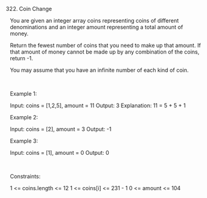 322. Coin Change

You are given an integer array coins representing coins of different denominations and an integer amount representing a total amount of money.

Return the fewest number of coins that you need to make up that amount. If that amount of money cannot be made up by any combination of the coins, return -1.

You may assume that you have an infinite number of each kind of coin.

 

Example 1:

Input: coins = [1,2,5], amount = 11
Output: 3
Explanation: 11 = 5 + 5 + 1


Example 2:

Input: coins = [2], amount = 3
Output: -1


Example 3:

Input: coins = [1], amount = 0
Output: 0


 

Constraints:

1 <= coins.length <= 12
1 <= coins[i] <= 231 - 1
0 <= amount <= 104